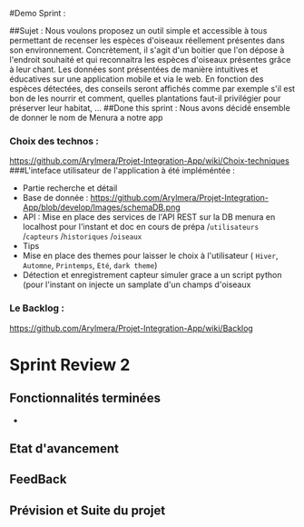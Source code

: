 


#Demo Sprint :

##Sujet :
Nous voulons proposez un outil simple et accessible à tous permettant de recenser les espèces d'oiseaux réellement présentes dans son environnement.
Concrètement, il s'agit d'un boitier que l'on dépose à l'endroit souhaité et qui reconnaitra les espèces d'oiseaux présentes grâce à leur chant. Les données sont présentées de manière intuitives et éducatives sur une application mobile et via le web. En fonction des espèces détectées, des conseils seront affichés comme par exemple s'il est bon de les nourrir et comment, quelles plantations faut-il privilégier pour préserver leur habitat, ...
##Done this sprint :
Nous avons décidé ensemble de donner le nom de Menura a notre app
### Choix des technos :
https://github.com/Arylmera/Projet-Integration-App/wiki/Choix-techniques
###L'inteface utilisateur de l'application à été impléméntée :
- Partie recherche et détail 
- Base de donnée : https://github.com/Arylmera/Projet-Integration-App/blob/develop/Images/schemaDB.png
- API : Mise en place des services de l'API REST sur la DB menura en localhost pour l'instant et doc en cours de prépa
        /`utilisateurs`
        /`capteurs`
        /`historiques`
        /`oiseaux`
- Tips
- Mise en place des themes pour laisser le choix à l'utilisateur ( `Hiver`, `Automne`, `Printemps`, `Eté`, `dark theme`)
- Détection et enregistrement capteur simuler grace a un script python 
(pour l'instant on injecte un samplate d'un champs d'oiseaux

### Le Backlog : 
https://github.com/Arylmera/Projet-Integration-App/wiki/Backlog







# Sprint Review  2

## Fonctionnalités terminées

- 


## Etat d'avancement



## FeedBack 



## Prévision et Suite du projet

